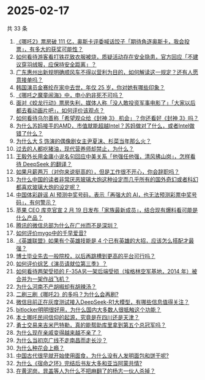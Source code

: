 # 2025-02-17

共 33 条

<!-- BEGIN ZHIHUQUESTIONS -->
<!-- 最后更新时间 Mon Feb 17 2025 07:13:44 GMT+0800 (China Standard Time) -->
1. [《哪吒2》票房破 111 亿，奥斯卡评委喊话饺子「期待角逐奥斯卡，我会投票」，有多大的获奖可能性？](https://www.zhihu.com/question/12349394734)
1. [如何看待游客看打铁花致衣服被烧，质疑活动存在安全隐患，官方回应「不建议穿羽绒服，应保持安全距离」？](https://www.zhihu.com/question/12030016259)
1. [广东惠州出新规明确顺风车不得以营利为目的，如何解读这一规定？还有人愿意接单吗？](https://www.zhihu.com/question/12319802207)
1. [韩国演员金赛纶在家中去世，年仅 25 岁，你对她有哪些印象？](https://www.zhihu.com/question/12425613368)
1. [《哪吒之魔童闹海》中，申小豹非死不可吗？](https://www.zhihu.com/question/11980973695)
1. [面对《蛟龙行动》票房失利，媒体人称「没人敢投资军事电影了」「大家以后都去看动画片吧」，如何评价该观点？](https://www.zhihu.com/question/12238755284)
1. [如何看待乌尔善称「希望观众给《封神 3》 机会」？你还看好《封神 3》吗？](https://www.zhihu.com/question/12384987326)
1. [为什么苏妈接手的AMD，市值就能超越Intel？苏妈做对了什么，或者Intel做错了什么？](https://www.zhihu.com/question/7484575650)
1. [为什么大 S 饰演的偶像剧女主尹夏沫、杉菜当年那么火？](https://www.zhihu.com/question/11165128115)
1. [过去的人都吃猪油，现代营养师却禁止，为什么？](https://www.zhihu.com/question/8853932271)
1. [王毅外长用金庸小说名句回应中美关系「他强任他强，清风拂山岗」，怎样看待 DeepSeek 的翻译？](https://www.zhihu.com/question/12336579566)
1. [如果月薪两万（对你来说挺高的），但是工作很不开心，你会辞职吗？](https://www.zhihu.com/question/10966771406)
1. [为什么中国的读者非常厌恶玻璃大炮这种设定而几乎所有的国外奇幻或者科幻都喜欢玻璃大炮的设定呢？](https://www.zhihu.com/question/11885582707)
1. [中国体彩辟谣 AI 预测中奖号码，表示「再强大的 AI，也无法预测彩票中奖号码」，有何警示？](https://www.zhihu.com/question/12019987474)
1. [苹果 CEO 库克官宣 2 月 19 日发布「家族最新成员」，结合现有爆料看可能是什么产品？](https://www.zhihu.com/question/12181026870)
1. [腾讯的微信总部为什么在广州而不是深圳？](https://www.zhihu.com/question/10902978143)
1. [如何评价mygo中的千早爱音?](https://www.zhihu.com/question/664256442)
1. [《英雄联盟》如果有个英雄技能是 4 个已有英雄的大招，应该怎么搭配才最强？](https://www.zhihu.com/question/11836431425)
1. [博士毕业先去一般院校，以后再跳槽到更高的平台可行吗？](https://www.zhihu.com/question/623885909)
1. [如何评价综艺《演员请就位第三季》？](https://www.zhihu.com/question/12242868733)
1. [如何看待两架受损的 F-35A另一架后端受损（埃格林空军基地，2014 年）被合并为一架作战飞机？](https://www.zhihu.com/question/11649192105)
1. [为什么河南不产胡椒却有胡辣汤？](https://www.zhihu.com/question/339748896)
1. [二刷三刷《哪吒2》的多吗？为什么会再刷?](https://www.zhihu.com/question/12163216712)
1. [微信目前正在灰度测试接入DeepSeek-R1大模型，有哪些信息值得关注？](https://www.zhihu.com/question/12352110602)
1. [bitlocker明明很好用，为什么国内大多数人很抵触这个功能？](https://www.zhihu.com/question/663776874)
1. [本土哪吒民间信仰的起源，究竟是在四川还是天津？](https://www.zhihu.com/question/11650525879)
1. [勇士交易来吉米巴特勒，真的能帮助库里拿到第五个总冠军吗？](https://www.zhihu.com/question/11436380441)
1. [为什么现在亲戚变得越来越不亲了？](https://www.zhihu.com/question/618351522)
1. [为什么当初京广线不走南昌而走长沙？](https://www.zhihu.com/question/40743279)
1. [为什么种花会上瘾？](https://www.zhihu.com/question/484095199)
1. [中国古代很早就开始使用面食，为什么没有人发明面包和饼干呢?](https://www.zhihu.com/question/11933917789)
1. [为什么《宿命之环》完结后书友大多和亚当阿蒙共情?](https://www.zhihu.com/question/9781070500)
1. [在黄泥岗，晁盖等人为什么不把麻翻了的杨志一伙人杀掉？](https://www.zhihu.com/question/9088193330)
<!-- END ZHIHUQUESTIONS -->
